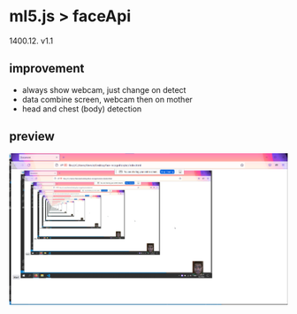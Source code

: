# ml5.js > faceApi
1400.12. v1.1

## improvement

* always show webcam, just change on detect
* data combine screen, webcam then on mother
* head and chest (body) detection

## preview

![](1.png)
